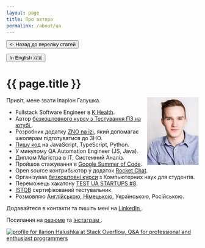 ```yaml
---
layout: page
title: Про автора
permalink: /about/ua
---
```


<button class="back-to-articles-btn" onclick="location.href='/'" type="button"><- Назад до переліку статей</button>

<div>
    <button class="lang-btn" onclick="location.href='/about'" type="button">In English 🇬🇧</button>
</div>

<h1 itemprop="name">{{ page.title }}</h1>

<img align="right" src="/assets/images/about-me-my-photo.jpg" alt="Ilarion Halushka" width="135" height="178"/>

Привіт, мене звати Іларіон Галушка.

<ul>
 <li>Fullstack Software Engineer в <a target="_blank" href="https://khealth.com/">K Health</a>.</li>
 <li>Автор <a target="_blank" href="https://www.youtube.com/playlist?list=PLoZfdp36DZcqq6PoJJVHlS_c_1G89bkh7">безкоштовного курсу з Тестування ПЗ на ютубі <i class="fa fa-1x fa-youtube"></i></a>.</li>
 <li>Розробник додатку <a target="_blank" href="https://apps.apple.com/by/app/%D0%B7%D0%BD%D0%BE-%D0%BD%D0%B0-%D1%96%D0%B7%D1%96/id1578565229">ZNO na izi</a>, який допомагає школярам підготуватися до ЗНО.</li>
 <li><a target="_blank" href="https://github.com/IlarionHalushka">Пишу код</a> на JavaScript, TypeScript, Python.</li>
 <li>У минулому QA Automation Engineer (JS, Java).</li>
 <li>Диплом Магістра в ІТ, Системний Аналіз.</li>
 <li>Пройшов стажування в <a target="_blank" href="https://ilarionhalushka.github.io/Cracking-Google-Summer-of-Code-GSoC">Google Summer of Code</a>.</li>
 <li>Open source контрибьютор у додаток <a target="_blank" href="https://github.com/RocketChat/Rocket.Chat.ReactNative">Rocket Chat</a>.</li>
 <li>Організував <a target="_blank" href="https://ilarionhalushka.github.io/Results-Of-My-IT-Courses/">безкоштовні курси</a> з Компьютерних наук для студентів.</li>
 <li>Переможець хакатону <a target="_blank" href="https://www.testuastartups.com/post/testuastartups8">TEST UA STARTUPS #8</a>.</li>
 <li><a target="_blank" href="https://gist.github.com/IlarionHalushka/aebab1c82369b89c1d6afb12be568679">ISTQB</a> сертифікований тестувальник.</li>
 <li>Розмовляю <a target="_blank" href="https://www.duolingo.com/profile/IlarionHalushka">Англійською, Німецькою</a>, Українською, Російською.</li>
</ul>


Додавайтеся в контакти та пишіть мені на  <a target="_blank" href="https://www.linkedin.com/in/ilarion-halushka-6a31a5173">LinkedIn <i class="fa fa-1x fa-linkedin-square"></i></a>.

Посилання на <a target="_blank" href="https://drive.google.com/drive/folders/1wUBlBntdIpNfXWWHBD_iDqvBcCLNkzXM?usp=sharing)">резюме</a>
та <a target="_blank" href="https://www.instagram.com/h.i.l.a.r.i.o.n/">інстаграм <i class="fa fa-1x fa-instagram"></i></a>.


<a target="_blank" href="https://stackoverflow.com/users/9110955/ilarion-halushka">
  <img src="https://stackoverflow.com/users/flair/9110955.png"
   width="208" height="58"
   alt="profile for Ilarion Halushka at Stack Overflow, Q&amp;A for professional and enthusiast programmers"
   title="profile for Ilarion Halushka at Stack Overflow, Q&amp;A for professional and enthusiast programmers"
  />
</a>


